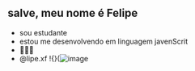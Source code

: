 ## salve, meu nome é Felipe 
- sou estudante
- estou me desenvolvendo em linguagem javenScrit
- 💸💸💸
- @lipe.xf 
!{}(![image](https://github.com/user-attachments/assets/091353ca-b69f-47ac-9679-12c00a1f7da1)

